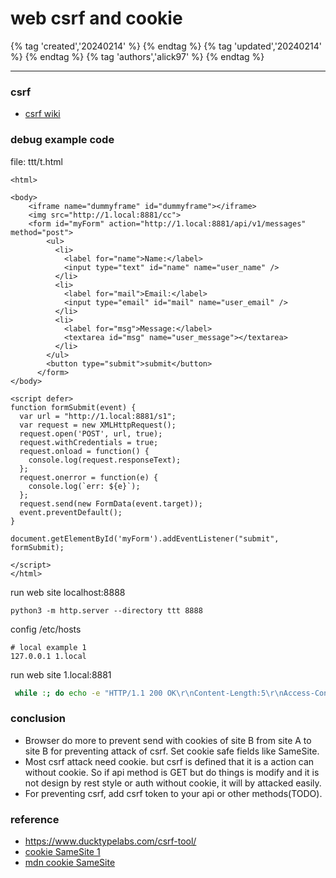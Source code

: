 # web csrf and cookie

{% tag 'created','20240214' %} {% endtag %} {% tag 'updated','20240214' %} {% endtag %} {% tag 'authors','alick97' %} {% endtag %}

---

### csrf
- [csrf wiki](https://en.wikipedia.org/wiki/Cross-site_request_forgery)


### debug example code
file: ttt/t.html
```
<html>

<body>
    <iframe name="dummyframe" id="dummyframe"></iframe>
    <img src="http://1.local:8881/cc">
    <form id="myForm" action="http://1.local:8881/api/v1/messages" method="post">
        <ul>
          <li>
            <label for="name">Name:</label>
            <input type="text" id="name" name="user_name" />
          </li>
          <li>
            <label for="mail">Email:</label>
            <input type="email" id="mail" name="user_email" />
          </li>
          <li>
            <label for="msg">Message:</label>
            <textarea id="msg" name="user_message"></textarea>
          </li>
        </ul>
        <button type="submit">submit</button>
      </form>
</body>

<script defer>
function formSubmit(event) {
  var url = "http://1.local:8881/s1";
  var request = new XMLHttpRequest();
  request.open('POST', url, true);
  request.withCredentials = true;
  request.onload = function() {
    console.log(request.responseText);
  };
  request.onerror = function(e) {
    console.log(`err: ${e}`);
  };
  request.send(new FormData(event.target));
  event.preventDefault();
}

document.getElementById('myForm').addEventListener("submit", formSubmit);

</script>
</html>

```
run web site localhost:8888
```
python3 -m http.server --directory ttt 8888
```
config /etc/hosts
```
# local example 1
127.0.0.1 1.local
```
run web site 1.local:8881
```bash
 while :; do echo -e "HTTP/1.1 200 OK\r\nContent-Length:5\r\nAccess-Control-Allow-Origin: *\r\nVary: Origin\r\nAccess-Control-Allow-Credentials: true\r\nSet-Cookie: id=a3fWa; Max-Age=2592000;\r\n\r\nhello" |nc -lv 127.0.0.1  8881; done
```

### conclusion
- Browser do more to prevent send with cookies of site B from site A to site B for preventing attack of csrf. Set cookie safe fields like SameSite.
- Most csrf attack need cookie. but csrf is defined that it is a action can without cookie. So if api method is GET but do things is modify and it is not design by rest style or auth without cookie, it will by attacked easily.
- For preventing csrf, add csrf token to your api or other methods(TODO).

### reference
- https://www.ducktypelabs.com/csrf-tool/
- [cookie SameSite 1](https://ithelp.ithome.com.tw/articles/10251288)
- [mdn cookie SameSite](https://developer.mozilla.org/en-US/docs/Web/HTTP/Headers/Set-Cookie#samesitesamesite-value)
